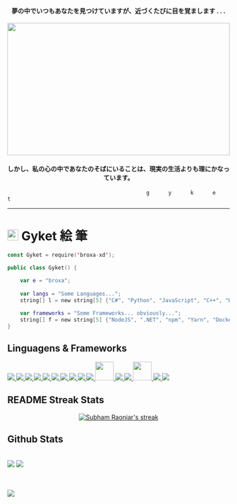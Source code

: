 <h4 align="center">夢の中でいつもあなたを見つけていますが、近づくたびに目を覚まします . . .</h4>
<a href="#"><img width="100%" height="300" src="https://c.tenor.com/jV6lsvAj1TIAAAAd/tokyo-city-aesthetic.gif" height="175px"/></a>
<h4 align="center">しかし、私の心の中であなたのそばにいることは、現実の生活よりも理にかなっています。</h4>

~~~
                                            g      y      k      e      t
~~~

---

# <img width="25" height="25" src="https://avatars.githubusercontent.com/u/90540827?s=48&v=4"> Gyket 絵 筆

~~~kotlin
const Gyket = require('broxa-xd');

public class Gyket() {

    var e = "broxa";
 
    var langs = "Some Languages...";
    string[] l = new string[5] {"C#", "Python", "JavaScript", "C++", "HTML/CSS", "TypeScript", "Kotlin", "Lua", "MySQL"};
    
    var frameworks = "Some Frameworks... obviously...";
    string[] f = new string[5] {"NodeJS", ".NET", "npm", "Yarn", "Docker", "Angular", "React", "Vue", "Next.Js", "CMake"};
}
~~~

## Linguagens & Frameworks

<p align="left"> 
    <a href="https://www.python.org" target="_blank"> <img src="https://img.icons8.com/color/48/000000/python--v1.png"/> </a>
    <a href="https://www.javascript.com" target="_blank"> <img src="https://img.icons8.com/color/48/000000/javascript.png"/> </a>
    <a href="https://docs.microsoft.com/en-us/dotnet/csharp/" target="_blank"> <img src="https://img.icons8.com/color/48/000000/c-sharp-logo.png"/> </a>
    <a href="https://www.w3schools.com/html/" target="_blank"> <img src="https://img.icons8.com/color/48/000000/html-5.png"/> </a>
    <a href="https://www.w3schools.com/css/" target="_blank"> <img src="https://img.icons8.com/color/48/000000/css3.png"/> </a>
    <a href="https://www.typescriptlang.org" target="_blank"> <img src="https://img.icons8.com/color/48/000000/typescript.png"/> </a>
    <a href="https://nodejs.org/en/" target="_blank"> <img src="https://img.icons8.com/color/48/000000/nodejs.png"/> </a>
    <a href="https://getbootstrap.com" target="_blank"> <img src="https://img.icons8.com/color/48/000000/bootstrap.png"/> </a>
    <a href="https://reactjs.org" target="_blank"> <img src="https://img.icons8.com/color/48/000000/react-native.png"/> </a>
    <a href="https://www.npmjs.com" target="_blank"> <img src="https://img.icons8.com/color/48/000000/npm.png"/> </a>
    <a href="https://yarnpkg.com" target="_blank"> <img src="https://seeklogo.com/images/Y/yarn-logo-F5E7A65FA2-seeklogo.com.png" width="42" height="42"/> </a>
    <a href="https://git-scm.com" target="_blank"> <img src="https://img.icons8.com/color/48/000000/git.png"/> </a>
    <a href="https://angular.io" target="_blank"> <img src="https://img.icons8.com/color/48/000000/angularjs.png"/> </a>
    <a href="https://nextjs.org" target="_blank"> <img src="https://raw.githubusercontent.com/samfromaway/samfromaway/master/.github/images/nextjs.png" width="42" height="42"/> </a>
    <a href="https://unity.com" target="_blank"> <img src="https://img.icons8.com/fluency/48/000000/unity.png"/> </a>
    <a href="https://vuejs.org" target="_blank"> <img src="https://img.icons8.com/color/48/000000/vue-js.png"/> </a>
</p>

## README Streak Stats

<p align="center">
    <a href="https://github.com/SubhamRaoniar28/github-readme-streak-stats">
        <img title="Gyket Streak Stats" alt="Subham Raoniar's streak" src="https://github-readme-streak-stats.herokuapp.com/?user=gyket&theme=nightowl&hide_border=true&stroke=0000&background=0D1117"/>
    </a>
</p>

## Github Stats

  <br>
    <a href="https://github.com/SubhamRaoniar28/github-readme-stats"><img src="https://github-readme-stats.vercel.app/api?username=gyket&show_icons=true&count_private=true&theme=nightowl&hide_border=true&bg_color=0D1117" /></a>
  <a href="https://github.com/SubhamRaoniar28/github-readme-stats"><img src="https://github-readme-stats.vercel.app/api/top-langs/?username=gyket&langs_count=8&count_private=true&layout=compact&theme=nightowl&hide_border=true&bg_color=0D1117" /></a>
  <br/>


<br/>
<br/>

<a href="https://github.com/SubhamRaoniar28/github-readme-activity-graph"><img src="https://activity-graph.herokuapp.com/graph?username=gyket&bg_color=0D1117&color=A97EC8&line=52006E&point=FF00AA&hide_border=true" /></a>

<br/>
<br/>
